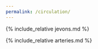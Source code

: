 ```yaml
---
permalink: /circulation/
---
```


{% include_relative jevons.md %}

{% include_relative arteries.md %}


